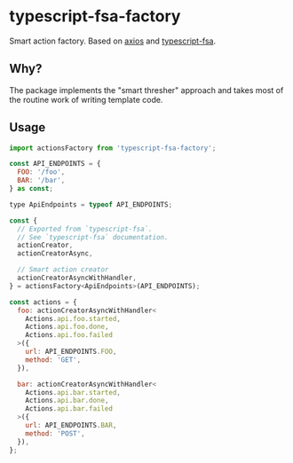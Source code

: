 # typescript-fsa-factory

Smart action factory. Based on [axios](https://www.npmjs.com/package/axios) and [typescript-fsa](https://www.npmjs.com/package/typescript-fsa).

## Why?

The package implements the "smart thresher" approach and takes most of the routine work of writing template code.

## Usage

```js
import actionsFactory from 'typescript-fsa-factory';

const API_ENDPOINTS = {
  FOO: '/foo',
  BAR: '/bar',
} as const;

type ApiEndpoints = typeof API_ENDPOINTS;

const {
  // Exported from `typescript-fsa`.
  // See `typescript-fsa` documentation.
  actionCreator,
  actionCreatorAsync,

  // Smart action creator
  actionCreatorAsyncWithHandler,
} = actionsFactory<ApiEndpoints>(API_ENDPOINTS);

const actions = {
  foo: actionCreatorAsyncWithHandler<
    Actions.api.foo.started,
    Actions.api.foo.done,
    Actions.api.foo.failed
  >({
    url: API_ENDPOINTS.FOO,
    method: 'GET',
  }),

  bar: actionCreatorAsyncWithHandler<
    Actions.api.bar.started,
    Actions.api.bar.done,
    Actions.api.bar.failed
  >({
    url: API_ENDPOINTS.BAR,
    method: 'POST',
  }),
};
```
